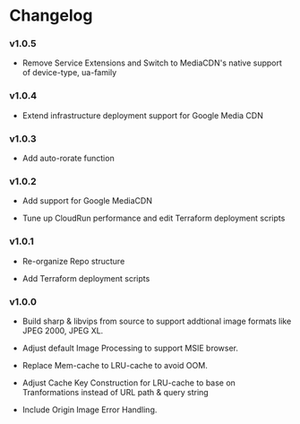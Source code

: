 # Changelog

### v1.0.5

* Remove Service Extensions and Switch to MediaCDN's native support of device-type, ua-family 

### v1.0.4

* Extend infrastructure deployment support for Google Media CDN 

### v1.0.3

* Add auto-rorate function

### v1.0.2 

* Add support for Google MediaCDN

* Tune up CloudRun performance and edit Terraform deployment scripts 

### v1.0.1 

* Re-organize Repo structure

* Add Terraform deployment scripts

### v1.0.0 

* Build sharp & libvips from source to support addtional image formats like JPEG 2000, JPEG XL.

* Adjust default Image Processing to support MSIE browser.

* Replace Mem-cache to LRU-cache to avoid OOM.

* Adjust Cache Key Construction for LRU-cache to base on Tranformations instead of URL path & query string

* Include Origin Image Error Handling.

